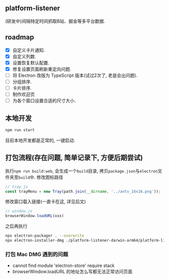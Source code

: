 ## platform-listener
(研发中)间隔特定时间抓取B站、掘金等多平台数据.

## roadmap
 - [x] 自定义卡片通知.
 - [x] 自定义列数.
 - [x] 设置恢复默认配置.
 - [x] 修复设置页面刷新重定向问题.
 - [ ] 将 Electron 改版为 TypeScript 版本(试过2次了, 老是会出问题).
 - [ ] 分组排序.
 - [ ] 卡片排序.
 - [ ] 制作欢迎页
 - [ ] 为各个窗口设置合适的尺寸大小.

## 本地开发

```bash
npm run start
```

目前本地开发都是正常的, 一键启动.
## 打包流程(存在问题, 简单记录下, 方便后期尝试)

执行`npm run build:web`, 会生成一个`build`目录, 拷贝`package.json`与`electron`文件夹至`build`中. 修改图标路径
```js
// tray.js
const trayMenu = new Tray(path.join(__dirname, '../antv_16x16.png'));
```
修改窗口载入链接(一直卡在这, 详见后文)
```js
// window.js
browserWindow.loadURL(xxx)
```
之后再执行
```bash
npx electron-packager . --overwrite
npx electron-installer-dmg ./platform-listener-darwin-arm64/platform-listener.app platform-listener --overwrite
```

### 打包 Mac DMG 遇到的问题

 - cannot find module 'electron-store' require stack
 - browserWindow.loadURL 的地址怎么写都无法正常访问页面